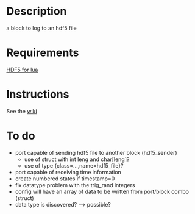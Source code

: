 Description
===========

a block to log to an hdf5 file

Requirements
============

[HDF5 for lua](http://colberg.org/lua-hdf5/)

Instructions
============

See the [wiki]

To do
=====

- port capable of sending hdf5 file to another block (hdf5\_sender)
	- use of struct with int leng and char[leng]?
	- use of type {class=...,name=hdf5_file}?
- port capable of receiving time information
- create numbered states if timestamp=0
- fix datatype problem with the trig\_rand integers
- config will have an array of data to be written from port/block combo (struct)
- data type is discovered? --> possible?

[wiki]: https://github.com/ejans/hdf5_logging/wiki

